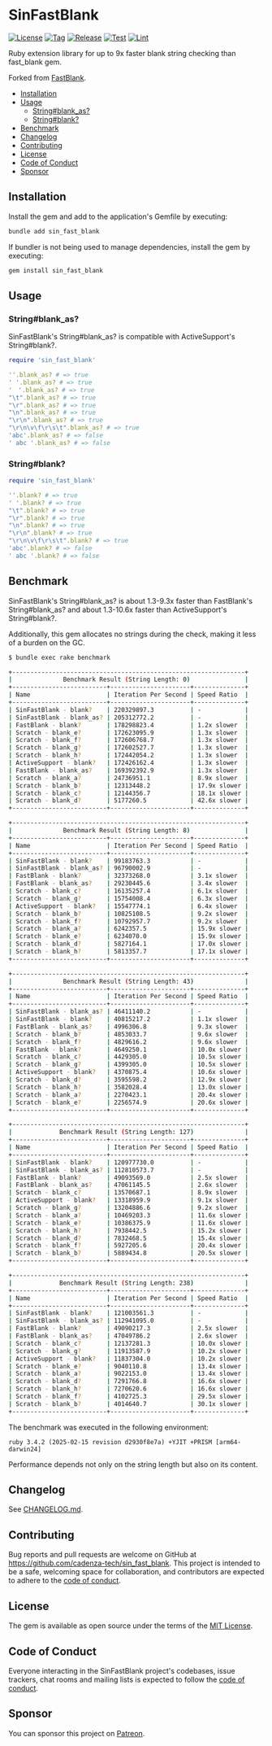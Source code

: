 # SinFastBlank

[![License](https://img.shields.io/github/license/cadenza-tech/sin_fast_blank?label=License&labelColor=343B42&color=blue)](https://github.com/cadenza-tech/sin_fast_blank/blob/main/LICENSE.txt) [![Tag](https://img.shields.io/github/tag/cadenza-tech/sin_fast_blank?label=Tag&logo=github&labelColor=343B42&color=2EBC4F)](https://github.com/cadenza-tech/sin_fast_blank/blob/main/CHANGELOG.md) [![Release](https://github.com/cadenza-tech/sin_fast_blank/actions/workflows/release.yml/badge.svg)](https://github.com/cadenza-tech/sin_fast_blank/actions?query=workflow%3Arelease) [![Test](https://github.com/cadenza-tech/sin_fast_blank/actions/workflows/test.yml/badge.svg)](https://github.com/cadenza-tech/sin_fast_blank/actions?query=workflow%3Atest) [![Lint](https://github.com/cadenza-tech/sin_fast_blank/actions/workflows/lint.yml/badge.svg)](https://github.com/cadenza-tech/sin_fast_blank/actions?query=workflow%3Alint)

Ruby extension library for up to 9x faster blank string checking than fast_blank gem.

Forked from [FastBlank](https://github.com/SamSaffron/fast_blank).

- [Installation](#installation)
- [Usage](#usage)
  - [String#blank\_as?](#stringblank_as)
  - [String#blank?](#stringblank)
- [Benchmark](#benchmark)
- [Changelog](#changelog)
- [Contributing](#contributing)
- [License](#license)
- [Code of Conduct](#code-of-conduct)
- [Sponsor](#sponsor)

## Installation

Install the gem and add to the application's Gemfile by executing:

```bash
bundle add sin_fast_blank
```

If bundler is not being used to manage dependencies, install the gem by executing:

```bash
gem install sin_fast_blank
```

## Usage

### String#blank_as?

SinFastBlank's String#blank_as? is compatible with ActiveSupport's String#blank?.

```ruby
require 'sin_fast_blank'

''.blank_as? # => true
' '.blank_as? # => true
'　'.blank_as? # => true
"\t".blank_as? # => true
"\r".blank_as? # => true
"\n".blank_as? # => true
"\r\n".blank_as? # => true
"\r\n\v\f\r\s\t".blank_as? # => true
'abc'.blank_as? # => false
' abc '.blank_as? # => false
```

### String#blank?

```ruby
require 'sin_fast_blank'

''.blank? # => true
' '.blank? # => true
"\t".blank? # => true
"\r".blank? # => true
"\n".blank? # => true
"\r\n".blank? # => true
"\r\n\v\f\r\s\t".blank? # => true
'abc'.blank? # => false
' abc '.blank? # => false
```

## Benchmark

SinFastBlank's String#blank_as? is about 1.3-9.3x faster than FastBlank's String#blank_as? and about 1.3-10.6x faster than ActiveSupport's String#blank?.

Additionally, this gem allocates no strings during the check, making it less of a burden on the GC.

```bash
$ bundle exec rake benchmark

+----------------------------------------------------------------+
|              Benchmark Result (String Length: 0)               |
+--------------------------+----------------------+--------------+
| Name                     | Iteration Per Second | Speed Ratio  |
+--------------------------+----------------------+--------------+
| SinFastBlank - blank?    | 220329897.3          | -            |
| SinFastBlank - blank_as? | 205312772.2          | -            |
| FastBlank - blank?       | 178298823.4          | 1.2x slower  |
| Scratch - blank_e?       | 172623095.9          | 1.3x slower  |
| Scratch - blank_f?       | 172606768.7          | 1.3x slower  |
| Scratch - blank_g?       | 172602527.7          | 1.3x slower  |
| Scratch - blank_h?       | 172442054.2          | 1.3x slower  |
| ActiveSupport - blank?   | 172426162.4          | 1.3x slower  |
| FastBlank - blank_as?    | 169392392.9          | 1.3x slower  |
| Scratch - blank_a?       | 24736951.1           | 8.9x slower  |
| Scratch - blank_b?       | 12313448.2           | 17.9x slower |
| Scratch - blank_c?       | 12144356.7           | 18.1x slower |
| Scratch - blank_d?       | 5177260.5            | 42.6x slower |
+--------------------------+----------------------+--------------+

+----------------------------------------------------------------+
|              Benchmark Result (String Length: 8)               |
+--------------------------+----------------------+--------------+
| Name                     | Iteration Per Second | Speed Ratio  |
+--------------------------+----------------------+--------------+
| SinFastBlank - blank?    | 99183763.3           | -            |
| SinFastBlank - blank_as? | 96790002.9           | -            |
| FastBlank - blank?       | 32373268.0           | 3.1x slower  |
| FastBlank - blank_as?    | 29230445.6           | 3.4x slower  |
| Scratch - blank_c?       | 16135257.4           | 6.1x slower  |
| Scratch - blank_g?       | 15754008.4           | 6.3x slower  |
| ActiveSupport - blank?   | 15547774.1           | 6.4x slower  |
| Scratch - blank_b?       | 10825108.5           | 9.2x slower  |
| Scratch - blank_f?       | 10792957.7           | 9.2x slower  |
| Scratch - blank_a?       | 6242357.5            | 15.9x slower |
| Scratch - blank_e?       | 6234070.0            | 15.9x slower |
| Scratch - blank_d?       | 5827164.1            | 17.0x slower |
| Scratch - blank_h?       | 5813357.7            | 17.1x slower |
+--------------------------+----------------------+--------------+

+----------------------------------------------------------------+
|              Benchmark Result (String Length: 43)              |
+--------------------------+----------------------+--------------+
| Name                     | Iteration Per Second | Speed Ratio  |
+--------------------------+----------------------+--------------+
| SinFastBlank - blank_as? | 46411140.2           | -            |
| SinFastBlank - blank?    | 40815217.2           | 1.1x slower  |
| FastBlank - blank_as?    | 4996306.8            | 9.3x slower  |
| Scratch - blank_b?       | 4853033.7            | 9.6x slower  |
| Scratch - blank_f?       | 4829616.2            | 9.6x slower  |
| FastBlank - blank?       | 4649250.1            | 10.0x slower |
| Scratch - blank_c?       | 4429305.0            | 10.5x slower |
| Scratch - blank_g?       | 4399305.0            | 10.5x slower |
| ActiveSupport - blank?   | 4370875.4            | 10.6x slower |
| Scratch - blank_d?       | 3595598.2            | 12.9x slower |
| Scratch - blank_h?       | 3582028.4            | 13.0x slower |
| Scratch - blank_a?       | 2270423.1            | 20.4x slower |
| Scratch - blank_e?       | 2256574.9            | 20.6x slower |
+--------------------------+----------------------+--------------+

+----------------------------------------------------------------+
|             Benchmark Result (String Length: 127)              |
+--------------------------+----------------------+--------------+
| Name                     | Iteration Per Second | Speed Ratio  |
+--------------------------+----------------------+--------------+
| SinFastBlank - blank?    | 120977730.0          | -            |
| SinFastBlank - blank_as? | 112810573.7          | -            |
| FastBlank - blank?       | 49093569.0           | 2.5x slower  |
| FastBlank - blank_as?    | 47061145.5           | 2.6x slower  |
| Scratch - blank_c?       | 13570687.1           | 8.9x slower  |
| ActiveSupport - blank?   | 13318959.9           | 9.1x slower  |
| Scratch - blank_g?       | 13204886.6           | 9.2x slower  |
| Scratch - blank_a?       | 10469203.3           | 11.6x slower |
| Scratch - blank_e?       | 10386375.9           | 11.6x slower |
| Scratch - blank_h?       | 7938442.5            | 15.2x slower |
| Scratch - blank_d?       | 7832468.5            | 15.4x slower |
| Scratch - blank_f?       | 5927205.6            | 20.4x slower |
| Scratch - blank_b?       | 5889434.8            | 20.5x slower |
+--------------------------+----------------------+--------------+

+----------------------------------------------------------------+
|             Benchmark Result (String Length: 238)              |
+--------------------------+----------------------+--------------+
| Name                     | Iteration Per Second | Speed Ratio  |
+--------------------------+----------------------+--------------+
| SinFastBlank - blank?    | 121003561.3          | -            |
| SinFastBlank - blank_as? | 112941095.0          | -            |
| FastBlank - blank?       | 49090217.3           | 2.5x slower  |
| FastBlank - blank_as?    | 47049786.2           | 2.6x slower  |
| Scratch - blank_c?       | 12137281.3           | 10.0x slower |
| Scratch - blank_g?       | 11913587.9           | 10.2x slower |
| ActiveSupport - blank?   | 11837304.0           | 10.2x slower |
| Scratch - blank_e?       | 9040110.8            | 13.4x slower |
| Scratch - blank_a?       | 9022153.0            | 13.4x slower |
| Scratch - blank_d?       | 7291766.8            | 16.6x slower |
| Scratch - blank_h?       | 7270620.6            | 16.6x slower |
| Scratch - blank_f?       | 4102725.3            | 29.5x slower |
| Scratch - blank_b?       | 4014640.7            | 30.1x slower |
+--------------------------+----------------------+--------------+
```

The benchmark was executed in the following environment:

`ruby 3.4.2 (2025-02-15 revision d2930f8e7a) +YJIT +PRISM [arm64-darwin24]`

Performance depends not only on the string length but also on its content.

## Changelog

See [CHANGELOG.md](https://github.com/cadenza-tech/sin_fast_blank/blob/main/CHANGELOG.md).

## Contributing

Bug reports and pull requests are welcome on GitHub at https://github.com/cadenza-tech/sin_fast_blank. This project is intended to be a safe, welcoming space for collaboration, and contributors are expected to adhere to the [code of conduct](https://github.com/cadenza-tech/sin_fast_blank/blob/main/CODE_OF_CONDUCT.md).

## License

The gem is available as open source under the terms of the [MIT License](https://github.com/cadenza-tech/sin_fast_blank/blob/main/LICENSE.txt).

## Code of Conduct

Everyone interacting in the SinFastBlank project's codebases, issue trackers, chat rooms and mailing lists is expected to follow the [code of conduct](https://github.com/cadenza-tech/sin_fast_blank/blob/main/CODE_OF_CONDUCT.md).

## Sponsor

You can sponsor this project on [Patreon](https://patreon.com/CadenzaTech).
